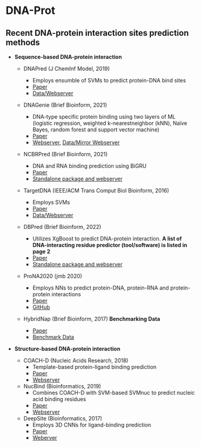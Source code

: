 # DNA-Prot

## Recent DNA-protein interaction sites prediction methods

- **Sequence-based DNA-protein interaction**

  - DNAPred (J ChemInf Model, 2019)
    - Employs ensumble of SVMs to predict protein-DNA bind sites 
    - [Paper](https://pubs.acs.org/doi/full/10.1021/acs.jcim.8b00749) 
    - [Data/Webserver](http://202.119.84.36:3079/dnapred/)
  - DNAGenie (Brief Bioinform, 2021)
    - DNA-type specific protein binding using two layers of ML (logistic regression, weighted k-nearestneighbor (kNN), Naïve Bayes, random forest and support vector
machine)
    - [Paper](https://doi.org/10.1093/bib/bbab336)
    - [Webserver](http://biomine.cs.vcu.edu/servers/DNAgenie/), [Data/Mirror Webserver](http://www.inforstation.com/webservers/DNAgenie/predict.html)
  - NCBRPred (Brief Bioinform, 2021)
    - DNA and RNA binding prediction using BiGRU
    - [Paper](https://doi.org/10.1093/bib/bbab564)
    - [Standalone package and webserver](http://bliulab.net/NCBRPred/)
  - TargetDNA (IEEE/ACM Trans Comput Biol Bioinform, 2016)
    - Employs SVMs
    - [Paper](https://doi.org/10.1109/tcbb.2016.2616469)
    - [Data/Webserver](http://csbio.njust.edu.cn/bioinf/TargetDNA/)
  - DBPred (Brief Bioinform, 2022)
    - Utilizes XgBoost to predict DNA-protein interaction. **A list of DNA-interacting residue predictor (tool/software) is listed in page 2**
    - [Paper](https://doi.org/10.1093/bib/bbac322)
    - [Standalone package and webserver](https://webs.iiitd.edu.in/raghava/dbpred)
  - ProNA2020 (jmb 2020)
    - Employs NNs to predict protein-DNA, protein-RNA and protein-protein interactions
    - [Paper](https://doi.org/10.1016/j.jmb.2020.02.026)
    - [GitHub](https://github.com/Rostlab/ProNA2020.git)

  
  - HybridNap (Brief Bioinform, 2017) **Benchmarking Data**
    - [Paper](https://doi.org/10.1093/bib/bbx168)
    - [Benchmark Data](http://biomine.cs.vcu.edu/servers/hybridNAP/)


- **Structure-based DNA-protein interaction**

  - COACH-D (Nucleic Acids Research, 2018)
    - Template-based protein-ligand binding prediction
    - [Paper](https://doi.org/10.1093/nar/gky439)
    - [Webserver](http://yanglab.nankai.edu.cn/COACH-D/)
  - NucBind (Bioinformatics, 2019)
    - Combines COACH-D with SVM-based SVMnuc to predict nucleic acid binding residues
    - [Paper](https://doi.org/10.1093/bioinformatics/bty756)
    - [Webserver](https://yanglab.nankai.edu.cn/NucBind/)
  - DeepSite (Bioinformatics, 2017)
    - Employs 3D CNNs for ligand-binding prediction
    - [Paper](https://doi.org/10.1093/bioinformatics/btx350)
    - [Weberver](https://playmolecule.com/deepsite/)
